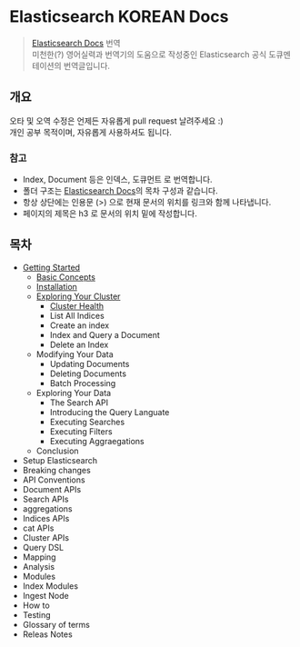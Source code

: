 # Elasticsearch KOREAN Docs

> [Elasticsearch Docs](https://www.elastic.co/guide/en/elasticsearch/reference/current/index.html) 번역  
> 미천한(?) 영어실력과 번역기의 도움으로 작성중인 Elasticsearch 공식 도큐멘테이션의 번역글입니다.

## 개요
오타 및 오역 수정은 언제든 자유롭게 pull request 날려주세요 :)  
개인 공부 목적이며, 자유롭게 사용하셔도 됩니다.  

### 참고
- Index, Document 등은 인덱스, 도큐먼트 로 번역합니다.  
- 폴더 구조는 [Elasticsearch Docs](https://www.elastic.co/guide/en/elasticsearch/reference/current/index.html)의 목차 구성과 같습니다.
- 항상 상단에는 인용문 (>) 으로 현재 문서의 위치를 링크와 함께 나타냅니다.
- 페이지의 제목은 h3 로 문서의 위치 밑에 작성합니다.


## 목차
- [Getting Started](https://github.com/sungjunyoung/elasticsearch_doc_ko/tree/master/Getting%20Started)
    - [Basic Concepts](https://github.com/sungjunyoung/elasticsearch_doc_ko/tree/master/Getting%20Started/Basic%20Concepts)
    - [Installation](https://github.com/sungjunyoung/elasticsearch_doc_ko/tree/master/Getting%20Started/Installation)
    - [Exploring Your Cluster](https://github.com/sungjunyoung/elasticsearch_doc_ko/tree/master/Getting%20Started/Exploring%20Your%20Cluster)
        - [Cluster Health](https://github.com/sungjunyoung/elasticsearch_doc_ko/tree/master/Getting%20Started/Exploring%20Your%20Cluster/Cluster%20Health)
        - List All Indices
        - Create an index
        - Index and Query a Document
        - Delete an Index
    - Modifying Your Data
        - Updating Documents
        - Deleting Documents
        - Batch Processing
    - Exploring Your Data
        - The Search API
        - Introducing the Query Languate
        - Executing Searches
        - Executing Filters
        - Executing Aggraegations
    - Conclusion
- Setup Elasticsearch
- Breaking changes
- API Conventions
- Document APIs
- Search APIs
- aggregations
- Indices APIs
- cat APIs
- Cluster APIs
- Query DSL
- Mapping
- Analysis
- Modules
- Index Modules
- Ingest Node
- How to
- Testing
- Glossary of terms
- Releas Notes
